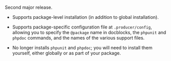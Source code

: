 Second major release.

- Supports package-level installation (in addition to global installation).

- Supports package-specific configuration file at `.producer/config`, allowing you to specify the `@package` name in docblocks, the `phpunit` and `phpdoc` commands, and the names of the various support files.

- No longer installs `phpunit` and `phpdoc`; you will need to install them yourself, either globally or as part of your package.
